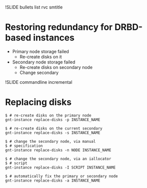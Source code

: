 !SLIDE bullets list rvc smtitle

# Restoring redundancy for DRBD-based instances

* Primary node storage failed
    * Re-create disks on it
* Secondary node storage failed
    * Re-create disks on secondary node
    * Change secondary

!SLIDE commandline incremental

# Replacing disks

    $ # re-create disks on the primary node
    gnt-instance replace-disks -p INSTANCE_NAME

    $ # re-create disks on the current secondary
    gnt-instance replace-disks -s INSTANCE_NAME

    $ # change the secondary node, via manual 
    $ # specification
    gnt-instance replace-disks -n NODE INSTANCE_NAME

    $ # change the secondary node, via an iallocator
    $ # script
    gnt-instance replace-disks -I SCRIPT INSTANCE_NAME

    $ # automatically fix the primary or secondary node
    gnt-instance replace-disks -a INSTANCE_NAME

